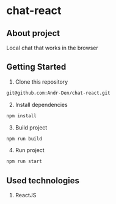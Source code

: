 # chat-react

## About project

Local chat that works in the browser

## Getting Started

1. Clone this repository

```bash
git@github.com:Andr-Den/chat-react.git
```

2. Install dependencies

```bash
npm install
```

3. Build project

```bash
npm run build
```

4. Run project

```bash
npm run start
```

## Used technologies

1. ReactJS